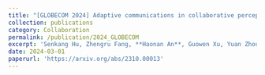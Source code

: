 ```yaml
---
title: "[GLOBECOM 2024] Adaptive communications in collaborative perception with domain alignment for autonomous driving"
collection: publications
category: Collaboration
permalink: /publication/2024_GLOBECOM
excerpt: 'Senkang Hu, Zhengru Fang, **Haonan An**, Guowen Xu, Yuan Zhou, Xianhao Chen, Yuguang Fang'
date: 2024-03-01
paperurl: 'https://arxiv.org/abs/2310.00013' 
---
```


<!-- venue: '' -->
<!-- slidesurl: '' -->
<!-- citation: '' -->
